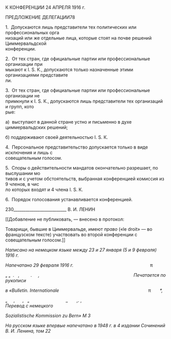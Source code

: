 К КОНФЕРЕНЦИИ 24 АПРЕЛЯ 1916 г.

ПРЕДЛОЖЕНИЕ ДЕЛЕГАЦИИ78

1.  Допускаются лишь представители тех политических или профессиональных орга­  
низаций или же отдельные лица, которые стоят на почве решений Циммервальдской  
конференции.

2.  От тех стран, где официальные партии или профессиональные организации при­  
мыкают к I. S. К., допускаются только назначенные этими организациями представите­  
ли.

3.  От тех стран, где официальные партии или профессиональные организации не  
примкнули к I. S. К., допускаются лишь представители тех организаций и групп, кото­  
рые:

а)  выступают в данной стране устно и письменно в духе циммервальдских решений;

б) поддерживают своей деятельностью I. S. К.

4.  Персональное представительство допускается только в виде исключения и лишь с  
совещательным голосом.

5.  Споры о действительности мандатов окончательно разрешает, по выслушании мо­  
тивов и с учетом обстоятельств, выбранная конференцией комиссия из 9 членов, в чис­  
ло которых входят и 4 члена I. S. К.

6.  Порядок голосования устанавливается конференцией.

  

230__________________________ В. И. ЛЕНИН

[[Добавление не публиковать, — внесено в протокол:

Товарищи, бывшие в Циммервальде, имеют _право_ («le droit» — во французском тек­сте) участвовать во второй конференции с совещательным голосом.]]

_Написано на немецком языке_ _между 23 и 27 января (5 и 9 февраля) 1916 г._

_Напечатано 29 февраля 1916 г._                                                             π

„ „  .   ,         .     _,                                                                           Печатается по рукописи_

_в_ _«Bulletin. Internationale_                                                                       π       _*,_

„     ,      ,   „                             _       ,. ,                                                              _Перевод_ _с_ _немецкого_

_Sozialistische Kommission zu Bern»_ _M_ _3_

_На русском языке впервые напечатано в 1948 г. в 4 издании Сочинений В. И. Ленина, том 22_